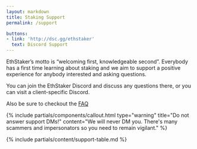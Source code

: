```yaml
---
layout: markdown
title: Staking Support
permalink: /support

buttons:
- link: 'http://dsc.gg/ethstaker'
  text: Discord Support
---
```


EthStaker’s motto is “welcoming first, knowledgeable second”. Everybody has a first time learning about staking and we aim to support a positive experience for anybody interested and asking questions. 

You can join the EthStaker Discord and discuss any questions there, or you can visit a client-specific Discord.

Also be sure to checkout the [FAQ](https://docs.ethstaker.cc/ethstaker-knowledge-base/faq)


{% include partials/components/callout.html 
  type="warning"
  title="Do not answer support DMs!"
  content="We will never DM you. There's many scammers and impersonators so you need to remain vigilant."
%}


{% include partials/content/support-table.md %} 
